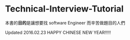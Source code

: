 # Technical-Interview-Tutorial

本書的**目的**是讓想要找 software Engineer 而辛苦做題目的人們


Updated 2016.02.23 HAPPY CHINESE NEW YEAR!!!!!